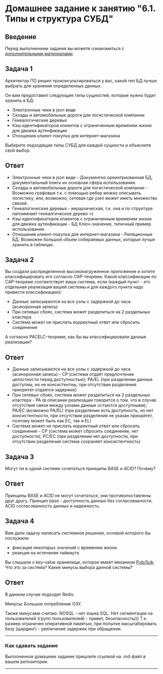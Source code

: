 # Домашнее задание к занятию "6.1. Типы и структура СУБД"

## Введение

Перед выполнением задания вы можете ознакомиться с 
[дополнительными материалами](https://github.com/netology-code/virt-homeworks/tree/master/additional/README.md).

## Задача 1

Архитектор ПО решил проконсультироваться у вас, какой тип БД 
лучше выбрать для хранения определенных данных.

Он вам предоставил следующие типы сущностей, которые нужно будет хранить в БД:

- Электронные чеки в json виде
- Склады и автомобильные дороги для логистической компании
- Генеалогические деревья
- Кэш идентификаторов клиентов с ограниченным временем жизни для движка аутенфикации
- Отношения клиент-покупка для интернет-магазина

Выберите подходящие типы СУБД для каждой сущности и объясните свой выбор.

## Ответ
- Электронные чеки в json виде  - Документно ореинтриованная БД, документальный поиск их основная сфера использования.
- Склады и автомобильные дороги для логистической компании - Возможно графовые т.к. с помощью ребер можно описывать логистику, или, возможно, сетевая где узел может иметь множество связей.
- Генеалогические деревья - иерархическая, т.к. она и по структуре напоминает генеалгическое дерево =)
- Кэш идентификаторов клиентов с ограниченным временем жизни для движка аутенфикации - БД Ключ-значение, типичный пример использования.
- Отношения клиент-покупка для интернет-магазина - Реляционные БД. Возможен большой объем собираемых данных, которые лучше хранить в таблицах.

## Задача 2

Вы создали распределенное высоконагруженное приложение и хотите классифицировать его согласно 
CAP-теореме. Какой классификации по CAP-теореме соответствует ваша система, если 
(каждый пункт - это отдельная реализация вашей системы и для каждого пункта надо привести классификацию):

- Данные записываются на все узлы с задержкой до часа (асинхронная запись)
- При сетевых сбоях, система может разделиться на 2 раздельных кластера
- Система может не прислать корректный ответ или сбросить соединение

А согласно PACELC-теореме, как бы вы классифицировали данные реализации?

## Ответ
- Данные записываются на все узлы с задержкой до часа (асинхронная запись) - CP (система отдаёт предпочтение целостности перед доступностью); PA/EL (при разделении данные доступны, но не консистентны, при отсутствии разделения приоритет отдается задержке)
- При сетевых сбоях, система может разделиться на 2 раздельных кластера - PA (в описании реализации говорится о том, что в случае отсутствия связи между узлами данные остаются доступными); PA/EC (возможно PA/EL) (при разделении есть доступность, но нет консистентности, при отсутствии разделения не указан приоритет, поэтому может быть как EC, так и EL)
- Система может не прислать корректный ответ или сбросить соединение - CP (система может сбросить соединение, нет доступности); PC/EC (при разделении нет доступности, при отсутствии разделения система сохраняет консистентность)

## Задача 3

Могут ли в одной системе сочетаться принципы BASE и ACID? Почему?

## Ответ
Принципы BASE и ACID не могут сочетаться, они противопоставлены друг другу. Принцип base - доступность данных без согласовааности. ACID согласованность данных и надежность.

## Задача 4

Вам дали задачу написать системное решение, основой которого бы послужили:

- фиксация некоторых значений с временем жизни
- реакция на истечение таймаута

Вы слышали о key-value хранилище, которое имеет механизм [Pub/Sub](https://habr.com/ru/post/278237/). 
Что это за система? Какие минусы выбора данной системы?

## Ответ
В данном случае подходят Redis.

Минусы:
Большое потребление ОЗУ.

Также минусами считаю:
NOSQL - нет языка SQL.
Нет сегментации на пользователей (групп пользователей) - привет, безопасность)))
Т.к. размер ограничен оперативной памятью, при попытке масштабировать базу (шардинг) - увеличение задержек при обращении.

---

### Как cдавать задание

Выполненное домашнее задание пришлите ссылкой на .md-файл в вашем репозитории.

---
